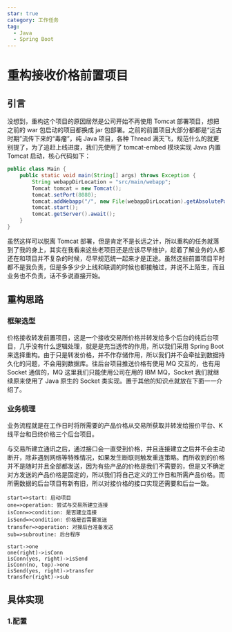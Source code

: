 ```yaml
---
star: true
category: 工作任务
tag: 
  - Java
  - Spring Boot
---
```


# 重构接收价格前置项目
## 引言
没想到，重构这个项目的原因居然是公司开始不再使用 Tomcat 部署项目，想把之前的 war 包启动的项目都换成 jar 包部署。之前的前置项目大部分都都是“远古时期”流传下来的“毒瘤”，纯 Java 项目，各种 Thread 满天飞，规范什么的就更别提了，为了追赶上线进度，我们先使用了 tomcat-embed 模块实现 Java 内置 Tomcat 启动，核心代码如下：

```java
public class Main {
    public static void main(String[] args) throws Exception {
        String webappDirLocation = "src/main/webapp";
        Tomcat tomcat = new Tomcat();
        tomcat.setPort(8080);
        tomcat.addWebapp("/", new File(webappDirLocation).getAbsolutePath());
        tomcat.start();
        tomcat.getServer().await();
    }
}
```

虽然这样可以脱离 Tomcat 部署，但是肯定不是长远之计，所以重构的任务就落到了我的身上，其实在我看来这些老项目还是应该尽早维护，趁着了解业务的人都还在和项目并不复杂的时候，尽早规范统一起来才是正途。虽然这些前置项目平时都不是我负责，但是多多少少上线和联调的时候也都接触过，并说不上陌生，而且业务也不负责，话不多说直接开始。

## 重构思路
### 框架选型
价格接收转发前置项目，这是一个接收交易所价格并转发给多个后台的纯后台项目，几乎没有什么逻辑处理，就是是充当透传的作用，所以我们采用 Spring Boot 来选择重构。由于只是转发价格，并不作存储作用，所以我们并不会牵扯到数据持久化的问题，不会用到数据库。往后台项目推送价格有使用 MQ 交互的，也有用 Socket 通信的，MQ 这里我们只能使用公司在用的 IBM MQ，Socket 我们就继续原来使用了 Java 原生的 Socket 类实现。置于其他的知识点就放在下面一一介绍了。

### 业务梳理
业务流程就是在工作日时将所需要的产品价格从交易所获取并转发给报价平台、K线平台和日终价格三个后台项目。

与交易所建立通讯之后，通过接口会一直受到价格，并且连接建立之后并不会主动断开，除非遇到网络等特殊情况，如果发生断联则触发重连策略。而所收到的价格并不是随时并且全部都发送，因为有些产品的价格是我们不需要的，但是又不确定对方发送的产品价格是固定的，所以我们将自己定义的工作日和所需产品价格。而所需数据的后台项目有新有旧，所以对接价格的接口实现还需要和后台一致。

```flow
start=>start: 启动项目
one=>operation: 尝试与交易所建立连接
isConn=>condition: 是否建立连接
isSend=>condition: 价格是否需要发送
transfer=>operation: 对接后台准备发送
sub=>subroutine: 后台程序

start->one
one(right)->isConn
isConn(yes, right)->isSend
isConn(no, top)->one
isSend(yes, right)->transfer
transfer(right)->sub
```

## 具体实现
### 1.配置
